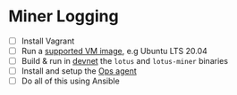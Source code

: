 # Miner Logging

- [ ] Install Vagrant
- [ ] Run a [supported VM image](https://cloud.google.com/logging/docs/agent/ops-agent#supported_vms), e.g Ubuntu LTS 20.04
- [ ] Build & run in [devnet](https://docs.filecoin.io/build/local-devnet/) the `lotus` and `lotus-miner` binaries
- [ ] Install and setup the [Ops agent](https://cloud.google.com/logging/docs/agent/ops-agent/installation)
- [ ] Do all of this using Ansible
